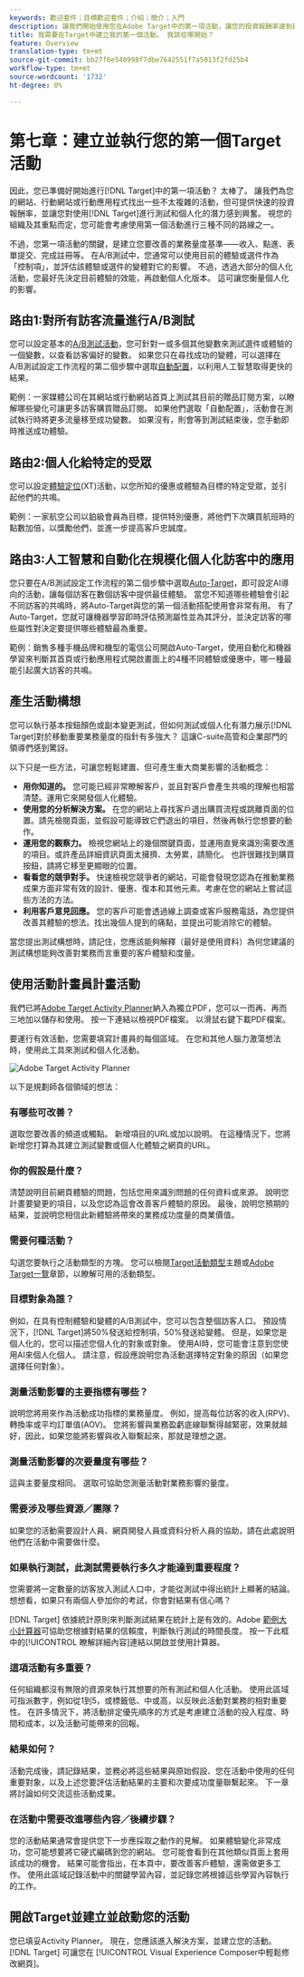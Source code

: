 ```yaml
---
keywords: 歡迎套件；目標歡迎套件；介紹；簡介；入門
description: 讓我們開始使用您在Adobe Target中的第一項活動，讓您的投資報酬率達到最高。
title: 我需要在Target中建立我的第一個活動。 我該從哪開始？
feature: Overview
translation-type: tm+mt
source-git-commit: bb27f6e540998f7dbe7642551f7a5013f2fd25b4
workflow-type: tm+mt
source-wordcount: '1732'
ht-degree: 0%

---
```



# 第七章：建立並執行您的第一個Target活動

因此，您已準備好開始進行[!DNL Target]中的第一項活動？ 太棒了。 讓我們為您的網站、行動網站或行動應用程式找出一些不太複雜的活動，但可提供快速的投資報酬率，並讓您對使用[!DNL Target]進行測試和個人化的潛力感到興奮。 視您的組織及其重點而定，您可能會考慮使用第一個活動進行三種不同的路線之一。

不過，您第一項活動的關鍵，是建立您要改善的業務量度基準——收入、點進、表單提交、完成註冊等。 在A/B測試中，您通常可以使用目前的體驗或選件作為「控制項」，並評估該體驗或選件的變體對它的影響。 不過，透過大部分的個人化活動，您最好先決定目前體驗的效能，再啟動個人化版本。 這可讓您衡量個人化的影響。

## 路由1:對所有訪客流量進行A/B測試

您可以設定基本的[A/B測試活動](/help/c-activities/t-test-ab/test-ab.md)，您可針對一或多個其他變數來測試選件或體驗的一個變數，以查看訪客偏好的變數。 如果您只在尋找成功的變體，可以選擇在A/B測試設定工作流程的第二個步驟中選取[自動配置](/help/c-activities/automated-traffic-allocation/automated-traffic-allocation.md)，以利用人工智慧取得更快的結果。

範例：一家媒體公司在其網站或行動網站首頁上測試其目前的贈品訂閱方案，以瞭解哪些變化可讓更多訪客購買贈品訂閱。 如果他們選取「自動配置」，活動會在測試執行時將更多流量移至成功變數。 如果沒有，則會等到測試結束後，您手動即時推送成功體驗。

## 路由2:個人化給特定的受眾

您可以設定[體驗定位](/help/c-activities/t-experience-target/experience-target.md)(XT)活動，以您所知的優惠或體驗為目標的特定受眾，並引起他們的共鳴。

範例：一家航空公司以鉑級會員為目標，提供特別優惠，將他們下次購買航班時的點數加倍，以獎勵他們，並進一步提高客戶忠誠度。

## 路由3:人工智慧和自動化在規模化個人化訪客中的應用

您只要在A/B測試設定工作流程的第二個步驟中選取[Auto-Target](/help/c-activities/auto-target/auto-target-to-optimize.md)，即可設定AI導向的活動，讓每個訪客在數個訪客中提供最佳體驗。 當您不知道哪些體驗會引起不同訪客的共鳴時，將Auto-Target與您的第一個活動搭配使用會非常有用。 有了Auto-Target，您就可讓機器學習即時評估預測屬性並為其評分，並決定訪客的哪些屬性對決定要提供哪些體驗最為重要。

範例：銷售多種手機品牌和機型的電信公司開啟Auto-Target，使用自動化和機器學習來判斷其首頁或行動應用程式開啟畫面上的4種不同體驗或優惠中，哪一種最能引起廣大訪客的共鳴。

## 產生活動構想

您可以執行基本按鈕顏色或副本變更測試，但如何測試或個人化有潛力展示[!DNL Target]對於移動重要業務量度的指針有多強大？ 這讓C-suite高管和企業部門的領導們感到驚訝。

以下只是一些方法，可讓您輕鬆建置、但可產生重大商業影響的活動概念：

* **用你知道的。** 您可能已經非常瞭解客戶，並且對客戶會產生共鳴的理解也相當清楚。運用它來開發個人化體驗。
* **使用您的分析解決方案。** 在您的網站上尋找客戶退出購買流程或跳離頁面的位置。請先檢閱頁面，並假設可能導致它們退出的項目，然後再執行您想要的動作。
* **運用您的觀察力。** 檢視您網站上的幾個關鍵頁面，並運用直覺來識別需要改進的項目。或許產品詳細資訊頁面太擁擠、太勞累，請簡化。 也許很難找到購買按鈕，請將它移至更顯眼的位置。
* **看看您的競爭對手。** 快速檢視您競爭者的網站，可能會發現您認為在推動業務成果方面非常有效的設計、優惠、復本和其他元素。考慮在您的網站上嘗試這些方法的方法。
* **利用客戶意見回應。** 您的客戶可能會透過線上調查或客戶服務電話，為您提供改善其體驗的想法。找出幾個人提到的痛點，並提出可能消除它的體驗。

當您提出測試構想時，請記住，您應該能夠解釋（最好是使用資料）為何您建議的測試構想能夠改善對業務而言重要的客戶體驗和度量。

## 使用活動計畫員計畫活動

我們已將[Adobe Target Activity Planner](/help/assets/activity-planner.pdf)納入為獨立PDF，您可以一而再、再而三地加以儲存和使用。 按一下連結以檢視PDF檔案。 以滑鼠右鍵下載PDF檔案。

要運行有效活動，您需要填寫計畫員的每個區域。 在您和其他人腦力激蕩想法時，使用此工具來測試和個人化活動。

![Adobe Target Activity Planner](/help/c-intro/assets/activity-planner.png)

以下是規劃師各個領域的想法：

### 有哪些可改善？

選取您要改善的頻道或觸點。 新增項目的URL或加以說明。 在這種情況下，您將新增您打算為其建立測試變數或個人化體驗之網頁的URL。

### 你的假設是什麼？

清楚說明目前網頁體驗的問題，包括您用來識別問題的任何資料或來源。 說明您計畫要變更的項目，以及您認為這會改善客戶體驗的原因。 最後，說明您預期的結果，並說明您相信此新體驗將帶來的業務成功度量的商業價值。

### 需要何種活動？

勾選您要執行之活動類型的方塊。 您可以檢閱[Target活動類型](/help/c-activities/target-activities-guide.md)主題或[Adobe Target一覽](/help/c-intro/target-welcome-kit-2.md)章節，以瞭解可用的活動類型。

### 目標對象為誰？

例如，在具有控制體驗和變體的A/B測試中，您可以包含整個訪客人口。 預設情況下，[!DNL Target]將50%發送給控制項，50%發送給變體。 但是，如果您是個人化的，您可以描述您個人化的對象或對象。 使用AI時，您可能會注意到您使用AI來個人化個人。 請注意，假設應說明您為活動選擇特定對象的原因（如果您選擇任何對象）。

### 測量活動影響的主要指標有哪些？

說明您將用來作為活動成功指標的業務量度。 例如，提高每位訪客的收入(RPV)、轉換率或平均訂單值(AOV)。 您將影響與業務盈虧底線聯繫得越緊密，效果就越好，因此，如果您能將影響與收入聯繫起來，那就是理想之選。

### 測量活動影響的次要量度有哪些？

這與主要量度相同。 選取可協助您測量活動對業務影響的量度。

### 需要涉及哪些資源／團隊？

如果您的活動需要設計人員、網頁開發人員或資料分析人員的協助，請在此處說明他們在活動中需要做什麼。

### 如果執行測試，此測試需要執行多久才能達到重要程度？

您需要將一定數量的訪客放入測試人口中，才能從測試中得出統計上顯著的結論。 想想看，如果只有兩個人參加你的考試，你會對結果有信心嗎？

[!DNL Target] 依據統計原則來判斷測試結果在統計上是有效的。Adobe [範例大小計算器](https://docs.adobe.com/content/target-microsite/testcalculator.html)可協助您根據對結果的信賴度，判斷執行測試的時間長度。 按一下此框中的[!UICONTROL 瞭解詳細內容]連結以開啟並使用計算器。

### 這項活動有多重要？

任何組織都沒有無限的資源來執行其想要的所有測試和個人化活動。 使用此區域可指派數字，例如從1到5，或標籤低、中或高，以反映此活動對業務的相對重要性。 在許多情況下，將活動排定優先順序的方式是考慮建立活動的投入程度、時間和成本，以及活動可能帶來的回報。

### 結果如何？

活動完成後，請記錄結果，並務必將這些結果與原始假設、您在活動中使用的任何重要對象，以及上述您要評估活動結果的主要和次要成功度量聯繫起來。 下一章將討論如何交流這些活動成果。

### 在活動中需要改進哪些內容／後續步驟？

您的活動結果通常會提供您下一步應採取之動作的見解。 如果體驗變化非常成功，您可能想要將它硬式編碼到您的網站。 您可能會看到在其他類似頁面上套用該成功的機會。 結果可能會指出，在本頁中，要改善客戶體驗，還需做更多工作。 使用此區域記錄活動中的關鍵學習內容，並記錄您將根據這些學習內容執行的工作。

## 開啟Target並建立並啟動您的活動

您已填妥Activity Planner。 現在，您應該進入解決方案，並建立您的活動。 [!DNL Target] 可讓您在 [!UICONTROL Visual Experience Composer中輕鬆修改網頁]。
